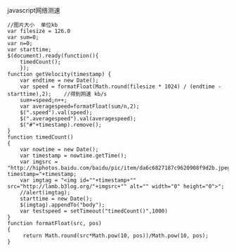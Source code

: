 javascript网络测速

	//图片大小  单位kb
	var filesize = 126.0 
	var sum=0;
	var n=0;
	var starttime;
	$(document).ready(function(){
	    timedCount();
	    });
	function getVelocity(timestamp) {
	    var endtime = new Date();
	    var speed = formatFloat(Math.round(filesize * 1024) / (endtime - starttime),2);    //得到网速 kb/s  
	    sum+=speed;n++;
	    var averagespeed=formatFloat(sum/n,2);
	    $(".speed").val(speed);
	    $(".averagespeed").val(averagespeed);
	    $("#"+timestamp).remove();          
	}
	function timedCount()
	{      
	    var nowtime = new Date();
	    var timestamp = nowtime.getTime();
	    var imgsrc = "http://hiphotos.baidu.com/baidu/pic/item/da6c6827187c9620908f9d2b.jpeg?timestamp="+timestamp;
	    var imgtag = "<img id=""+timestamp+"" src="http://lamb.b3log.org/"+imgsrc+"" alt="" width="0" height="0">";
	    //alert(imgtag);
	    starttime = new Date();
	    $(imgtag).appendTo("body");
	    var testspeed = setTimeout("timedCount()",1000)
	}
	function formatFloat(src, pos)
	{
	     return Math.round(src*Math.pow(10, pos))/Math.pow(10, pos);
	}
